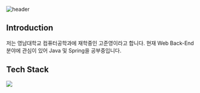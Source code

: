 ![header](https://capsule-render.vercel.app/api?type=waving&color=gradient&height=300&section=header&text=Welcome-JYhub&fontSize=90)

## Introduction
저는 영남대학교 컴퓨터공학과에 재학중인 고준영이라고 합니다.
현재 Web Back-End분야에 관심이 있어 Java 및 Spring을 공부중입니다.

## Tech Stack
<img src="https://img.shields.io/badge/Java-#F80000?style=for-the-badge&logo=oracle&logoColor=black">
